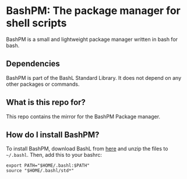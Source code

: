 # BashPM: The package manager for shell scripts
BashPM is a small and lightweight package manager written in bash for bash.
## Dependencies
BashPM is part of the BashL Standard Library. It does not depend on any other packages or commands.
## What is this repo for?
This repo contains the mirror for the BashPM Package manager.
## How do I install BashPM?
To install BashPM, download BashL from [here](https://bashl-gh.github.io/repos/bashl/packages/std.tar.gz) and unzip the files to `~/.bashl`.
Then, add this to your bashrc:
```shell
export PATH="$HOME/.bashl:$PATH"
source "$HOME/.bashl/std*"
```
